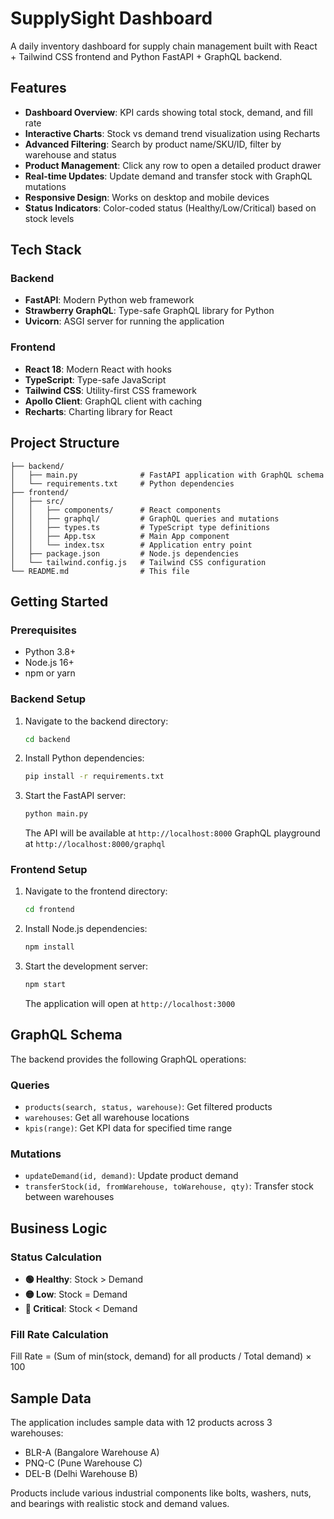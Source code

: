 # SupplySight Dashboard

A daily inventory dashboard for supply chain management built with React + Tailwind CSS frontend and Python FastAPI + GraphQL backend.

## Features

- **Dashboard Overview**: KPI cards showing total stock, demand, and fill rate
- **Interactive Charts**: Stock vs demand trend visualization using Recharts
- **Advanced Filtering**: Search by product name/SKU/ID, filter by warehouse and status
- **Product Management**: Click any row to open a detailed product drawer
- **Real-time Updates**: Update demand and transfer stock with GraphQL mutations
- **Responsive Design**: Works on desktop and mobile devices
- **Status Indicators**: Color-coded status (Healthy/Low/Critical) based on stock levels

## Tech Stack

### Backend
- **FastAPI**: Modern Python web framework
- **Strawberry GraphQL**: Type-safe GraphQL library for Python
- **Uvicorn**: ASGI server for running the application

### Frontend
- **React 18**: Modern React with hooks
- **TypeScript**: Type-safe JavaScript
- **Tailwind CSS**: Utility-first CSS framework
- **Apollo Client**: GraphQL client with caching
- **Recharts**: Charting library for React

## Project Structure

```
├── backend/
│   ├── main.py              # FastAPI application with GraphQL schema
│   └── requirements.txt     # Python dependencies
├── frontend/
│   ├── src/
│   │   ├── components/      # React components
│   │   ├── graphql/         # GraphQL queries and mutations
│   │   ├── types.ts         # TypeScript type definitions
│   │   ├── App.tsx          # Main App component
│   │   └── index.tsx        # Application entry point
│   ├── package.json         # Node.js dependencies
│   └── tailwind.config.js   # Tailwind CSS configuration
└── README.md                # This file
```

## Getting Started

### Prerequisites
- Python 3.8+
- Node.js 16+
- npm or yarn

### Backend Setup

1. Navigate to the backend directory:
   ```bash
   cd backend
   ```

2. Install Python dependencies:
   ```bash
   pip install -r requirements.txt
   ```

3. Start the FastAPI server:
   ```bash
   python main.py
   ```
   
   The API will be available at `http://localhost:8000`
   GraphQL playground at `http://localhost:8000/graphql`

### Frontend Setup

1. Navigate to the frontend directory:
   ```bash
   cd frontend
   ```

2. Install Node.js dependencies:
   ```bash
   npm install
   ```

3. Start the development server:
   ```bash
   npm start
   ```
   
   The application will open at `http://localhost:3000`

## GraphQL Schema

The backend provides the following GraphQL operations:

### Queries
- `products(search, status, warehouse)`: Get filtered products
- `warehouses`: Get all warehouse locations
- `kpis(range)`: Get KPI data for specified time range

### Mutations
- `updateDemand(id, demand)`: Update product demand
- `transferStock(id, fromWarehouse, toWarehouse, qty)`: Transfer stock between warehouses

## Business Logic

### Status Calculation
- **🟢 Healthy**: Stock > Demand
- **🟡 Low**: Stock = Demand  
- **🔴 Critical**: Stock < Demand

### Fill Rate Calculation
Fill Rate = (Sum of min(stock, demand) for all products / Total demand) × 100

## Sample Data

The application includes sample data with 12 products across 3 warehouses:
- BLR-A (Bangalore Warehouse A)
- PNQ-C (Pune Warehouse C)  
- DEL-B (Delhi Warehouse B)

Products include various industrial components like bolts, washers, nuts, and bearings with realistic stock and demand values.
